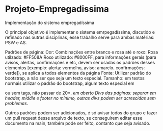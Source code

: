 # Projeto-Empregadissima
Implementação do sistema empregadíssima

O principal objetivo é implementar o sistema emrpegadíssima, discutido e refinado nas outras disciplinas, esse trabalho serve para ambas matérias: PSW e AS.

Padrões de página:
Cor: Combinações entre branco e rosa até o roxo: Rosa utilzado: #FF508A Roxo utilizado: #8000FF, para informações gerais (para avisos, alertas, confirmações e etc, devem ser usadas os padrões desses elementos [exemplo: alerta: vermelho, aviso: amarelo. confirmações: verde]), se aplica a todos elementos da página
Fonte: Utilizar padrão do bootstrap, a não ser que seja um texto especial.
Tamanho: em textos normais utilizar o padrão do bootstrap, algum texto especial em <p> ou sem tags, não passar de 20*.                                      *em aberto 
Divs das páginas: separar em header, middle e footer no mínimo, outras divs podem ser acrescidas sem problemas*.

Outros padrões podem ser adicionados, é só avisar todos do grupo e fazer um pull request desse arquivo de texto, se conseguirem editar esse documento na main, também pode ser feito, contanto que seja avisado.
